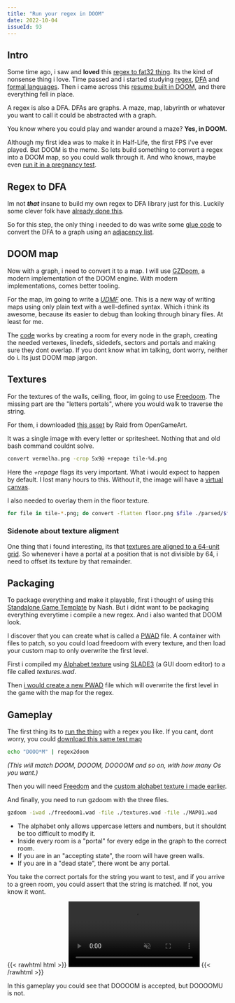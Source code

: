 ```yaml
---
title: "Run your regex in DOOM"
date: 2022-10-04
issueId: 93
---
```


## Intro

Some time ago, i saw and **loved** this [regex to fat32 thing](https://github.com/8051Enthusiast/regex2fat). Its the kind of nonsense thing i love. Time passed and i started studying [regex](https://en.wikipedia.org/wiki/Regular_expression), [DFA](https://en.wikipedia.org/wiki/Deterministic_finite_automaton) and [formal languages](https://en.wikipedia.org/wiki/Formal_language). Then i came across this [resume built in DOOM](https://www.arm64.ca/post/creating-a-resume-in-doom/), and there everything fell in place.

A regex is also a DFA. DFAs are graphs. A maze, map, labyrinth or whatever you want to call it could be abstracted with a graph.

You know where you could play and wander around a maze? **Yes, in DOOM.**

Although my first idea was to make it in Half-Life, the first FPS i've ever played. But DOOM is the meme. So lets build something to convert a regex into a DOOM map, so you could walk through it. And who knows, maybe even [run it in a pregnancy test](https://twitter.com/foone/status/1302820468819288066).

## Regex to DFA

Im not ***that*** insane to build my own regex to DFA library just for this. Luckily some clever folk have [already done this](https://github.com/BurntSushi/regex-automata).

So for this step, the only thing i needed to do was write some [glue code](https://github.com/pudymody/regex2doom/blob/main/src/main.rs#L302) to convert the DFA to a graph using an [adjacency list](https://en.wikipedia.org/wiki/Adjacency_list).

## DOOM map

Now with a graph, i need to convert it to a map. I will use [GZDoom](https://zdoom.org/), a modern implementation of the DOOM engine. With modern implementations, comes better tooling.

For the map, im going to write a *[UDMF](https://github.com/ZDoom/gzdoom/blob/master/specs/udmf.txt)* one. This is a new way of writing maps using only plain text with a well-defined syntax. Which i think its awesome, because its easier to debug than looking through binary files. At least for me.

The [code](https://github.com/pudymody/regex2doom/blob/main/src/main.rs#L352) works by creating a room for every node in the graph, creating the needed vertexes, linedefs, sidedefs, sectors and portals and making sure they dont overlap. If you dont know what im talking, dont worry, neither do i. Its just DOOM map jargon.

## Textures
For the textures of the walls, ceiling, floor, im going to use [Freedoom](https://freedoom.github.io/about.html). The missing part are the "letters portals", where you would walk to traverse the string.

For them, i downloaded [this asset](https://opengameart.org/content/sprite-fonts-64x64-abblv-by-raid) by Raid from OpenGameArt.

It was a single image with every letter or spritesheet. Nothing that and old bash command couldnt solve.
```sh
convert vermelha.png -crop 5x9@ +repage tile-%d.png
```
Here the *+repage* flags its very important. What i would expect to happen by default. I lost many hours to this. Without it, the image will have a [virtual canvas](https://imagemagick.org/Usage/crop/#crop_repage).

I also needed to overlay them in the floor texture.
```sh
for file in tile-*.png; do convert -flatten floor.png $file ./parsed/$file; done
```

### Sidenote about texture aligment
One thing that i found interesting, its that [textures are aligned to a 64-unit grid](https://doomwiki.org/wiki/Texture_alignment#Floor_and_ceiling_textures). So whenever i have a portal at a position that is not divisible by 64, i need to offset its texture by that remainder.

## Packaging
To package everything and make it playable, first i thought of using this [Standalone Game Template](https://forum.zdoom.org/viewtopic.php?t=70232) by Nash. But i didnt want to be packaging everything everytime i compile a new regex. And i also wanted that DOOM look.

I discover that you can create what is called a [PWAD](https://doomwiki.org/wiki/PWAD) file. A container with files to patch, so you could load freedoom with every texture, and then load your custom map to only overwrite the first level.

First i compiled my [Alphabet texture](https://github.com/pudymody/regex2doom/blob/main/dist/textures.wad) using [SLADE3](https://slade.mancubus.net/) (a GUI doom editor) to a file called *textures.wad*.

Then [i would create a new PWAD](https://github.com/pudymody/regex2doom/blob/main/src/main.rs#L376) file which will overwrite the first level in the game with the map for the regex.

## Gameplay
The first thing its to [run the thing](https://github.com/pudymody/regex2doom) with a regex you like. If you cant, dont worry, you could [download this same test map](https://github.com/pudymody/regex2doom/blob/main/dist/MAP01.wad)

```sh
echo "DOOO*M" | regex2doom
```

*(This will match DOOM, DOOOM, DOOOOM and so on, with how many Os you want.)*

Then you will need [Freedom](https://freedoom.github.io/download.html) and the [custom alphabet texture i made earlier](https://github.com/pudymody/regex2doom/blob/main/dist/textures.wad).

And finally, you need to run gzdoom with the three files.
```sh
gzdoom -iwad ./freedoom1.wad -file ./textures.wad -file ./MAP01.wad
```

- The alphabet only allows uppercase letters and numbers, but it shouldnt be too difficult to modify it.
- Inside every room is a "portal" for every edge in the graph to the correct room.
- If you are in an "accepting state", the room will have green walls.
- If you are in a "dead state", there wont be any portal.

You take the correct portals for the string you want to test, and if you arrive to a green room, you could assert that the string is matched. If not, you know it wont.

{{< rawhtml html >}}
<video src="/static/videos/regex-doom/regex2doom.mp4" controls="controls" muted="muted" style="max-width:100%;max-height:640px;"></video>
{{< /rawhtml >}}

In this gameplay you could see that DOOOOM is accepted, but DOOOOMU is not.
